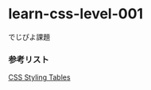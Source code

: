 # learn-css-level-001
でじぴよ課題

### 参考リスト

[CSS Styling Tables](https://www.w3schools.com/css/css_table.asp)
